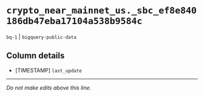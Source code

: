 # `crypto_near_mainnet_us._sbc_ef8e840186db47eba17104a538b9584c`
`bq-1` | `bigquery-public-data`

## Column details
* [TIMESTAMP] `last_update`

-------------------------------------------------------------------------------
*Do not make edits above this line.*
